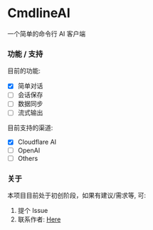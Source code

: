 # CmdlineAI

一个简单的命令行 AI 客户端

### 功能 / 支持

目前的功能:

- [x] 简单对话
- [ ] 会话保存
- [ ] 数据同步
- [ ] 流式输出

目前支持的渠道:

- [x] Cloudflare AI
- [ ] OpenAI
- [ ] Others

### 关于

本项目目前处于初创阶段，如果有建议/需求等, 可:

1. 提个 Issue
2. 联系作者: [Here](https://wyf9.top/#/?id=contact)